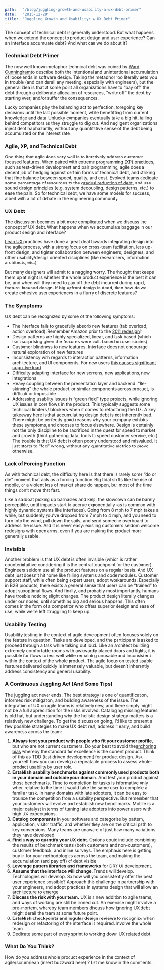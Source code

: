 ```yaml
---
path:	"/blog/juggling-growth-and-usability-a-ux-debt-primer"
date:	"2015-12-29"
title:	"Juggling Growth and Usability: A UX Debt Primer"
---
```


The concept of technical debt is generally understood. But what happens when we extend the concept to product design and user experience? Can an interface accumulate debt? And what can we do about it?

### Technical Debt Primer

The now well known metaphor technical debt was coined by [Ward Cunningham](http://en.wikipedia.org/wiki/Ward_Cunningham)to describe both the intentional and unintentional accumulation of loose ends in software design. Taking the metaphor too literally gets you in trouble (and can derail any meeting, especially with engineers), but the general idea is that at some point all organizations have to “pay off” the debt through a deliberate allocation of resources, “write off” the debt by starting over, and/or suffer the consequences.

Lucky companies play the balancing act to perfection, foregoing key decisions until the last possible moment, while benefitting from current knowledge and data. Unlucky companies eventually take a big hit, falling behind competitors as they struggle to dig out. And negligent organizations inject debt haphazardly, without any quantitative sense of the debt being accumulated or the interest rate.

### Agile, XP, and Technical Debt

One thing that agile does very well is to iteratively address customer-focused features. When paired with [extreme programming (XP) practices](http://www.extremeprogramming.org/rules.html), such as test-driven development and pair programming, agile does a decent job of hedging against certain forms of technical debt, and striking that fine balance between speed, quality, and cost. Evolved teams dedicate some percentage of resources to the [gradual reduction of debt,](http://deloitte.wsj.com/cio/2014/03/04/reversing-your-organizations-technical-debt/?mod=wsjcio_hp_deloitte) and use sound design principles (e.g. system decoupling, design patterns, etc.) to ease the pain. So for technical debt, we have some models for success, albeit with a lot of debate in the engineering community.

### UX Debt

The discussion becomes a bit more complicated when we discuss the concept of UX debt. What happens when we accumulate baggage in our product design and interface?

[Lean UX](http://www.smashingmagazine.com/2011/03/07/lean-ux-getting-out-of-the-deliverables-business/) practices have done a great deal towards integrating design into the agile process, with a strong focus on cross-team facilitation, less up-front design, and tighter collaboration between engineers, designers, and other usability/design oriented disciplines (like researchers, information architects, etc.)

But many designers will admit to a nagging worry. The thought that keeps them up at night is whether the whole product experience is the best it can be, and when will they need to pay off the debt incurred during rapid, feature-focused design. If big upfront design is dead, then how do we create cohesive user experiences in a flurry of discrete features?

### The Symptoms

UX debt can be recognized by some of the following symptoms:

* The interface fails to gracefully absorb new features (tab overload, action overload). Remember Amazon prior to the [2011 redesign](http://techcrunch.com/2011/09/02/amazon-coms-big-redesign-is-arriving-soon/)?
* Design patterns are highly specialized, linear, and task based (which isn’t surprising given the features were built based on user stories)
* Customer blindness to new features. Interface does not encourage natural exploration of new features
* Inconsistency with regards to interaction patterns, information architecture, and UI components. For new users [this causes significant cognitive load](http://www.clemson.edu/catlab/wp-content/uploads/2010/02/mendel-pak-2009.pdf)
* Difficulty adapting interface for new screens, new applications, new integrations
* Heavy coupling between the presentation layer and backend. “Re-skinning” the whole product, or similar components across product, is difficult or impossible
* Addressing usability issues in “green field” type projects, while ignoring UX issues in core flows in the product. This typically suggests some technical limiters / blockers when it comes to refactoring the UX.
A key takeaway here is that accumulating design debt is not inherently bad. There might be perfectly good reasons why your company exhibits these symptoms, and chooses to focus elsewhere. Design is certainly not the only discipline to be sacrificed in the quest for speed to market and growth (think gathering data, tools to speed customer service, etc.). The trouble is that UX debt is often poorly understood and misvalued. It just starts to “feel” wrong, without any quantitative metrics to prove otherwise.

### Lack of Forcing Function

As with technical debt, the difficulty here is that there is rarely some “do or die” moment that acts as a forcing function. Big tidal shifts like the rise of mobile, or a violent loss of market share do happen, but most of the time things don’t move that fast.

Like a sailboat picking up barnacles and kelp, the slowdown can be barely perceptible, until impacts start to accrue exponentially (as is common with highly dynamic systems like interfaces). Going from 8 mph to 7 mph takes a while, but suddenly you’ve dropped from 7 mph to 4 mph, and you need to turn into the wind, pull down the sails, and send someone overboard to address the issue. And it is never easy: existing customers seldom welcome redesigns with open arms, even if you are making the product more generally usable.

### Invisible

Another problem is that UX debt is often invisible (which is rather counterintuitive considering it is the central touchpoint for the customer). Engineers seldom use all the product features on a regular basis. And UX debt just doesn’t hit home like failing systems and code modules. Customer support staff, while often being expert users, adopt workarounds. Especially in B2B products, there exists a general sense that users can be “trained” to adopt suboptimal flows. And finally, and probably most importantly, humans have trouble noticing slight changes. The product design literally changes under our noses, until something big and serious happens. This often comes in the form of a competitor who offers superior design and ease of use, while we’re left struggling to keep up.

### Usability Testing

Usability testing in the context of agile development often focuses solely on the feature in question. Tasks are developed, and the participant is asked to proceed through a task while talking out loud. Like an architect building extremely comfortable rooms with awkwardly placed doors and lights, it is possible for flows to test well while remaining unusable and inconsistent within the context of the whole product. The agile focus on tested usable features delivered quickly is immensely valuable, but doesn’t inherently address consistency and general usability.

### A Continuous Juggling Act (And Some Tips)

The juggling act never ends. The best strategy is one of quantification, informed risk mitigation, and building awareness of the issue. The integration of UX on agile teams is relatively new, and there simply might not be a full appreciation for the risks involved. Cataloging missing features is old hat, but understanding why the holistic design strategy matters is a relatively new challenge. To get the discussion going, I’d like to present a few possible strategies to make UX debt real, address it early, and build awareness across the team:

1. **Always test your product with people who fit your customer profile**, but who are not current customers. Do your best to avoid the[anchoring bias](http://en.wikipedia.org/wiki/Anchoring) whereby the standard for excellence is the current product. Think of this as TDD (test driven development) for product design. Ask yourself how you can develop a repeatable process to assess whole-product usability by user role.
2. **Establish usability benchmarks against commonly used products both in your domain and outside your domain**. And test your product against those benchmarks. Time to completion for tasks is informative only when relative to the time it would take the same user to complete a familiar task. In many domains with late adopters, it can be easy to trounce the competition from a usability perspective. But remember that your customers will evolve and establish new benchmarks. Mobile is a major catalyst in terms of turning late adopters into power users with high UX expectations.
3. **Catalog components** in your software and categorize by pattern, application, visitor traffic, and whether they are on the critical path to key conversions. Many teams are unaware of just how many variations they have developed
4. **Find a way to quantify your UX debt**. Options could include combining the results of benchmark tests (both customers and non-customers), customer feedback, and inline surveys. The emphasis here is getting buy in for your methodologies across the team, and making the accumulation (and pay off) of debt visible
5. **Leverage pattern libraries and frameworks** for DRY UI development.
6. **Assume that the interface will change**. Trends will develop. Technologies will develop. So how will you consistently offer the best user experience possible? Approach this challenge in partnership with your engineers, and adopt practices in systems design that will allow an [architecture to emerge](http://www.scrumalliance.org/community/articles/2013/august/agile-architecture-emerges-or-does-it)
7. **Discuss the risk with your team.** UX is a new addition to agile teams, and ways of working are still be ironed out. An exercise might involve a pre-mortem, whereby team members discuss how ignoring UX debt might derail the team at some future point.
8. **Establish checkpoints and regular design reviews** to recognize when redesign or refactoring of the interface is required. Involve the whole team
9. Dedicate some part of every sprint to working down UX related debt
### What Do You Think?

How do you address whole product experience in the context of agile/scrum/lean (insert buzzword here) ? Let me know in the comments.

